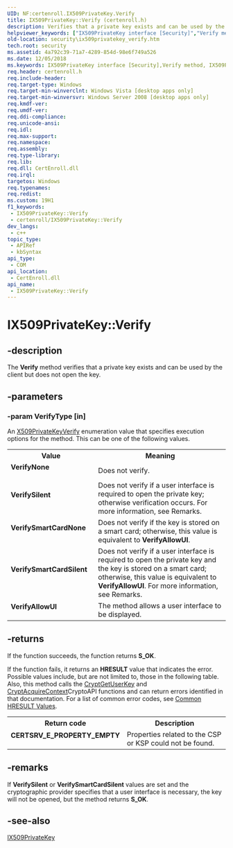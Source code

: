 ```yaml
---
UID: NF:certenroll.IX509PrivateKey.Verify
title: IX509PrivateKey::Verify (certenroll.h)
description: Verifies that a private key exists and can be used by the client but does not open the key.
helpviewer_keywords: ["IX509PrivateKey interface [Security]","Verify method","IX509PrivateKey.Verify","IX509PrivateKey::Verify","Verify","Verify method [Security]","Verify method [Security]","IX509PrivateKey interface","VerifyAllowUI","VerifyNone","VerifySilent","VerifySmartCardNone","VerifySmartCardSilent","certenroll/IX509PrivateKey::Verify","security.ix509privatekey_verify"]
old-location: security\ix509privatekey_verify.htm
tech.root: security
ms.assetid: 4a792c39-71a7-4289-854d-98e6f749a526
ms.date: 12/05/2018
ms.keywords: IX509PrivateKey interface [Security],Verify method, IX509PrivateKey.Verify, IX509PrivateKey::Verify, Verify, Verify method [Security], Verify method [Security],IX509PrivateKey interface, VerifyAllowUI, VerifyNone, VerifySilent, VerifySmartCardNone, VerifySmartCardSilent, certenroll/IX509PrivateKey::Verify, security.ix509privatekey_verify
req.header: certenroll.h
req.include-header: 
req.target-type: Windows
req.target-min-winverclnt: Windows Vista [desktop apps only]
req.target-min-winversvr: Windows Server 2008 [desktop apps only]
req.kmdf-ver: 
req.umdf-ver: 
req.ddi-compliance: 
req.unicode-ansi: 
req.idl: 
req.max-support: 
req.namespace: 
req.assembly: 
req.type-library: 
req.lib: 
req.dll: CertEnroll.dll
req.irql: 
targetos: Windows
req.typenames: 
req.redist: 
ms.custom: 19H1
f1_keywords:
 - IX509PrivateKey::Verify
 - certenroll/IX509PrivateKey::Verify
dev_langs:
 - c++
topic_type:
 - APIRef
 - kbSyntax
api_type:
 - COM
api_location:
 - CertEnroll.dll
api_name:
 - IX509PrivateKey::Verify
---
```


# IX509PrivateKey::Verify


## -description

The <b>Verify</b> method verifies that a private key exists and can be used by the client but does not open the key.

## -parameters

### -param VerifyType [in]

An <a href="/windows/desktop/api/certenroll/ne-certenroll-x509privatekeyverify">X509PrivateKeyVerify</a> enumeration value that specifies execution options for the method. This can be one of the following values.

<table>
<tr>
<th>Value</th>
<th>Meaning</th>
</tr>
<tr>
<td width="40%"><a id="VerifyNone"></a><a id="verifynone"></a><a id="VERIFYNONE"></a><dl>
<dt><b><b>VerifyNone</b></b></dt>
<dt></dt>
</dl>
</td>
<td width="60%">
Does not verify.

</td>
</tr>
<tr>
<td width="40%"><a id="VerifySilent"></a><a id="verifysilent"></a><a id="VERIFYSILENT"></a><dl>
<dt><b><b>VerifySilent</b></b></dt>
<dt></dt>
</dl>
</td>
<td width="60%">
Does not verify if a user interface is required to open the private key; otherwise verification occurs. For more information, see Remarks.

</td>
</tr>
<tr>
<td width="40%"><a id="VerifySmartCardNone"></a><a id="verifysmartcardnone"></a><a id="VERIFYSMARTCARDNONE"></a><dl>
<dt><b><b>VerifySmartCardNone</b></b></dt>
<dt></dt>
</dl>
</td>
<td width="60%">
Does not verify if the key is stored on a smart card; otherwise, this value is equivalent to  <b>VerifyAllowUI</b>.

</td>
</tr>
<tr>
<td width="40%"><a id="VerifySmartCardSilent"></a><a id="verifysmartcardsilent"></a><a id="VERIFYSMARTCARDSILENT"></a><dl>
<dt><b><b>VerifySmartCardSilent</b></b></dt>
<dt></dt>
</dl>
</td>
<td width="60%">
Does not verify if a user interface is required to open the private key and the key is stored on a smart card;  otherwise, this value is equivalent to   <b>VerifyAllowUI</b>. For more information, see Remarks.

</td>
</tr>
<tr>
<td width="40%"><a id="VerifyAllowUI"></a><a id="verifyallowui"></a><a id="VERIFYALLOWUI"></a><dl>
<dt><b><b>VerifyAllowUI</b></b></dt>
<dt></dt>
</dl>
</td>
<td width="60%">
The method allows a user interface to be displayed.

</td>
</tr>
</table>

## -returns

If the function succeeds, the function returns <b>S_OK</b>.

If the function fails, it returns an <b>HRESULT</b> value that indicates the error. Possible values include, but are not limited to, those in the following table. Also, this method calls the <a href="/windows/desktop/api/wincrypt/nf-wincrypt-cryptgetuserkey">CryptGetUserKey</a> and <a href="/windows/desktop/api/wincrypt/nf-wincrypt-cryptacquirecontexta">CryptAcquireContext</a>CryptoAPI functions and can return errors identified in that documentation. For a list of common error codes, see <a href="/windows/desktop/SecCrypto/common-hresult-values">Common HRESULT Values</a>.

<table>
<tr>
<th>Return code</th>
<th>Description</th>
</tr>
<tr>
<td width="40%">
<dl>
<dt><b>CERTSRV_E_PROPERTY_EMPTY</b></dt>
</dl>
</td>
<td width="60%">
Properties related to the CSP or KSP could not be found.

</td>
</tr>
</table>

## -remarks

If <b>VerifySilent</b> or <b>VerifySmartCardSilent</b> values are set and the cryptographic provider specifies that a user interface is necessary, the key will not be opened, but the method returns <b>S_OK</b>.

## -see-also

<a href="/windows/desktop/api/certenroll/nn-certenroll-ix509privatekey">IX509PrivateKey</a>

